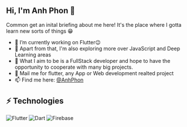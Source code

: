 ## Hi, I'm Anh Phon 👋


Common get an inital briefing about me here! It's the place where I gotta learn new sorts of things :grin:

- 🔭 I’m currently working on Flutter:wink:
- 🌱 Apart from that, I'm also exploring more over JavaScript and Deep Learning areas
- 👯 What I aim to be is a FullStack developer and hope to have the opportunity to cooperate with many big projects.
- 💬 Mail me for flutter, any App or Web development realted project
- 📫 Find me here: [@AnhPhon](https://twitter.com/AnhPhon)


## ⚡ Technologies
![Flutter](https://img.shields.io/badge/-Flutter-teal?style=flat-square&logo=Flutter)
![Dart](https://img.shields.io/badge/-Dart-E34F26?style=flat-square&logo=Dart)
![Firebase](https://img.shields.io/badge/-FireBase-005571?style=flat-square&logo=firebase)

